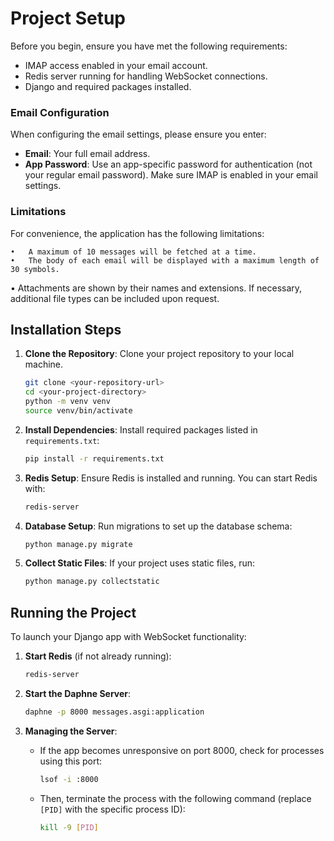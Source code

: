 # Project Setup

Before you begin, ensure you have met the following requirements:
- IMAP access enabled in your email account.
- Redis server running for handling WebSocket connections.
- Django and required packages installed.


### Email Configuration

When configuring the email settings, please ensure you enter:

- **Email**: Your full email address.
- **App Password**: Use an app-specific password for authentication (not your regular email password). Make sure IMAP is enabled in your email settings.

### Limitations

For convenience, the application has the following limitations:

	•	A maximum of 10 messages will be fetched at a time.
	•	The body of each email will be displayed with a maximum length of 30 symbols.
   •	Attachments are shown by their names and extensions. If necessary, additional file types can be included upon request.


## Installation Steps

1. **Clone the Repository**: 
   Clone your project repository to your local machine.
   
   
   ```bash
   git clone <your-repository-url>
   cd <your-project-directory>
   python -m venv venv
   source venv/bin/activate
   ```

2. **Install Dependencies**:
   Install required packages listed in `requirements.txt`:
   
   ```bash
   pip install -r requirements.txt

   ```

3. **Redis Setup**:
   Ensure Redis is installed and running. You can start Redis with:

   ```bash
   redis-server
   ```

4. **Database Setup**:
   Run migrations to set up the database schema:
   
   ```bash
   python manage.py migrate
   ```

5. **Collect Static Files**:
   If your project uses static files, run:

   ```bash
   python manage.py collectstatic
   ```

## Running the Project

To launch your Django app with WebSocket functionality:

1. **Start Redis** (if not already running):

   ```bash
   redis-server
   ```

2. **Start the Daphne Server**:

   ```bash
   daphne -p 8000 messages.asgi:application
   ```

3. **Managing the Server**:
   - If the app becomes unresponsive on port 8000, check for processes using this port:
   
     ```bash
     lsof -i :8000
     ```

   - Then, terminate the process with the following command (replace `[PID]` with the specific process ID):

     ```bash
     kill -9 [PID]
     ```

